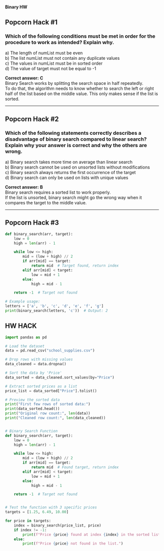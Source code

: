 #### Binary HW

## Popcorn Hack #1

### Which of the following conditions must be met in order for the procedure to work as intended? Explain why.

a) The length of numList must be even  
b) The list numList must not contain any duplicate values  
c) The values in numList must be in sorted order  
d) The value of target must not be equal to -1

**Correct answer:** **C**  
Binary Search works by splitting the search space in half repeatedly.  
To do that, the algorithm needs to know whether to search the left or right half of the list based on the middle value. This only makes sense if the list is sorted.

---

## Popcorn Hack #2

### Which of the following statements correctly describes a disadvantage of binary search compared to linear search? Explain why your answer is correct and why the others are wrong.

a) Binary search takes more time on average than linear search  
b) Binary search cannot be used on unsorted lists without modifications  
c) Binary search always returns the first occurrence of the target  
d) Binary search can only be used on lists with unique values

**Correct answer:** **B**  
Binary search requires a sorted list to work properly.  
If the list is unsorted, binary search might go the wrong way when it compares the target to the middle value.

---

## Popcorn Hack #3

```python
def binary_search(arr, target):
    low = 0
    high = len(arr) - 1

    while low <= high:
        mid = (low + high) // 2
        if arr[mid] == target:
            return mid  # Target found, return index
        elif arr[mid] < target:
            low = mid + 1
        else:
            high = mid - 1

    return -1  # Target not found

# Example usage:
letters = ['a', 'b', 'c', 'd', 'e', 'f', 'g']
print(binary_search(letters, 'c'))  # Output: 2
```

## HW HACK



```python
import pandas as pd

# Load the dataset
data = pd.read_csv("school_supplies.csv")

# Drop rows with missing values
data_cleaned = data.dropna()

# Sort the data by 'Price'
data_sorted = data_cleaned.sort_values(by="Price")

# Extract sorted prices as a list
price_list = data_sorted["Price"].tolist()

# Preview the sorted data
print("First few rows of sorted data:")
print(data_sorted.head())
print("Original row count:", len(data))
print("Cleaned row count:", len(data_cleaned))


# Binary Search Function
def binary_search(arr, target):
    low = 0
    high = len(arr) - 1

    while low <= high:
        mid = (low + high) // 2
        if arr[mid] == target:
            return mid  # Found target, return index
        elif arr[mid] < target:
            low = mid + 1
        else:
            high = mid - 1

    return -1  # Target not found


# Test the function with 3 specific prices
targets = [1.25, 6.49, 10.00]

for price in targets:
    index = binary_search(price_list, price)
    if index != -1:
        print(f"Price {price} found at index {index} in the sorted list.")
    else:
        print(f"Price {price} not found in the list.")